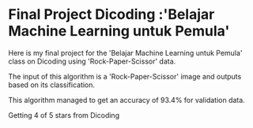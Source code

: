 # Final Project Dicoding :'Belajar Machine Learning untuk Pemula'
Here is my final project for the 'Belajar Machine Learning untuk Pemula' class on Dicoding using 'Rock-Paper-Scissor' data.

The input of this algorithm is a 'Rock-Paper-Scissor' image and outputs based on its classification.

This algorithm managed to get an accuracy of 93.4% for validation data.

Getting 4 of 5 stars from Dicoding
